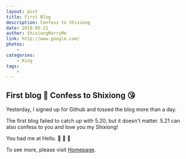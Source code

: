 ```yaml
--- 
layout: post
title: First Blog 
description: Confess to Shixiong
date: 2018-05-21 
author: ShixiongMarryMe  
link: http://www.google.com/
photos:
    -
categories:
    - King
tags: 
    - 
--- 
```


## First blog :rose: Confess to Shixiong :kissing_heart:

Yesterday, I signed up for Github and tossed the blog more than a day. 

The first blog failed to catch up with 5.20, but it doesn't matter. 5.21 can also confess to you and love you my Shixiong! 

You had me at Hello. :revolving_hearts: :revolving_hearts: :revolving_hearts:

To see more, please visit [Homepage](https://ShixiongMarryMe.github.io/).
